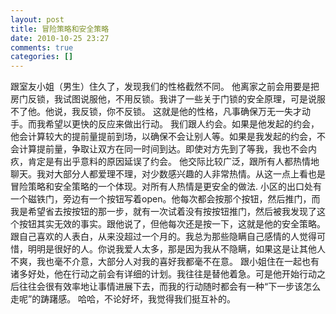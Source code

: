 ```yaml
---
layout: post
title: 冒险策略和安全策略
date: 2010-10-25 23:27
comments: true
categories: []
---
```

跟室友小姐（男生）住久了，发现我们的性格截然不同。
他离家之前会用要是把房门反锁，我试图说服他，不用反锁。我讲了一些关于门锁的安全原理，可是说服不了他。他说，我反锁，你不反锁。
这就是他的性格，凡事确保万无一失才动手。而我希望以更快的反应来做出行动。
我们跟人约会。如果是他发起的约会，他会计算较大的提前量提前到场，以确保不会让别人等。如果是我发起的约会，不会计算提前量，争取让双方在同一时间到达。即使对方先到了等我，我也不会内疚，肯定是有出乎意料的原因延误了约会。
他交际比较广泛，跟所有人都热情地聊天。我对大部分人都爱理不理，对少数感兴趣的人非常热情。从这一点上看也是冒险策略和安全策略的一个体现。对所有人热情是更安全的做法.
小区的出口处有一个磁铁门，旁边有一个按钮写着open。他每次都会按那个按钮，然后推门，而我是希望省去按按钮的那一步，就有一次试着没有按按钮推门，然后被我发现了这个按钮其实无效的事实。跟他说了，但他每次还是按一下，这就是他的安全策略。
跟自己喜欢的人表白，从来没超过一个月的。我总为那些隐瞒自己感情的人觉得可惜，明明是很好的人。你说我爱人太多，那是因为我从不隐瞒，如果这是让其他人不爽，我也毫不介意，大部分人对我的喜好我都毫不在意。
跟小姐住在一起也有诸多好处，他在行动之前会有详细的计划。我往往是替他着急。可是他开始行动之后往往会很有效率地让事情进展下去，而我的行动随时都会有一种“下一步该怎么走呢”的踌躇感。
哈哈，不论好坏，我觉得我们挺互补的。
